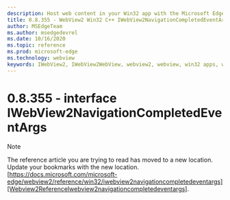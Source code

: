 ```yaml
---
description: Host web content in your Win32 app with the Microsoft Edge WebView2 control
title: 0.8.355 - WebView2 Win32 C++ IWebView2NavigationCompletedEventArgs
author: MSEdgeTeam
ms.author: msedgedevrel
ms.date: 10/16/2020
ms.topic: reference
ms.prod: microsoft-edge
ms.technology: webview
keywords: IWebView2, IWebView2WebView, webview2, webview, win32 apps, win32, edge
---
```


# 0.8.355 - interface IWebView2NavigationCompletedEventArgs 

> [!NOTE]
> The reference article you are trying to read has moved to a new location.  
> Update your bookmarks with the new location.  
> [https://docs.microsoft.com/microsoft-edge/webview2/reference/win32/iwebview2navigationcompletedeventargs][Webview2ReferenceIwebview2navigationcompletedeventargs].  

[Webview2ReferenceIwebview2navigationcompletedeventargs]: /microsoft-edge/webview2/reference/win32/iwebview2navigationcompletedeventargs "interface IWebView2NavigationCompletedEventArgs | Microsoft Docs"
